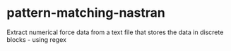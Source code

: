 # pattern-matching-nastran
Extract numerical force data from a text file that stores the data in discrete blocks - using regex
